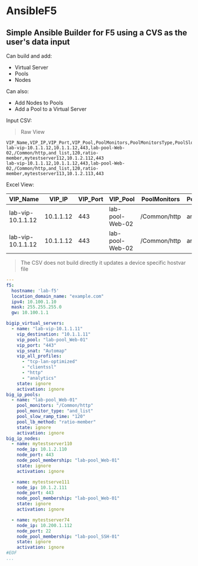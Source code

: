 # AnsibleF5

## Simple Ansible Builder for F5 using a CVS as the user's data input

Can build and add:

- Virtual Server
- Pools
- Nodes

Can also:

- Add Nodes to Pools
- Add a Pool to a Virtual Server

Input CSV:

> Raw View

```csv
VIP_Name,VIP_IP,VIP_Port,VIP_Pool,PoolMonitors,PoolMonitorsType,PoolSlowRampTime,PoolLBMethod,PoolNodes,Node_IP,Node_Port
lab-vip-10.1.1.12,10.1.1.12,443,lab-pool-Web-02,/Common/http,and_list,120,ratio-member,mytestserver112,10.1.2.112,443
lab-vip-10.1.1.12,10.1.1.12,443,lab-pool-Web-02,/Common/http,and_list,120,ratio-member,mytestserver113,10.1.2.113,443
```

Excel View:

| VIP_Name          | VIP_IP    | VIP_Port | VIP_Pool        | PoolMonitors | PoolMonitorsType | PoolSlowRampTime | PoolLBMethod | PoolNodes       | Node_IP    | Node_Port | 
|-------------------|-----------|----------|-----------------|--------------|------------------|------------------|--------------|-----------------|------------|-----------| 
| lab-vip-10.1.1.12 | 10.1.1.12 | 443      | lab-pool-Web-02 | /Common/http | and_list         | 120              | ratio-member | mytestserver112 | 10.1.2.112 | 443       | 
| lab-vip-10.1.1.12 | 10.1.1.12 | 443      | lab-pool-Web-02 | /Common/http | and_list         | 120              | ratio-member | mytestserver113 | 10.1.2.113 | 443       | 

> The CSV does not build directly it updates a device specific hostvar file

```yml
---
f5:
  hostname: 'lab-f5'
  location_domain_name: "example.com"
  ipv4: 10.100.1.10
  mask: 255.255.255.0
  gw: 10.100.1.1

bigip_virtual_servers:
  - name: "lab-vip-10.1.1.11"
    vip_destination: "10.1.1.11"
    vip_pool: "lab-pool_Web-01"
    vip_port: "443"
    vip_snat: "Automap"
    vip_all_profiles:
      - "tcp-lan-optimized"
      - "clientssl"
      - "http"
      - "analytics"
    state: ignore
    activation: ignore
big_ip_pools:
  - name: "lab-pool_Web-01"
    pool_monitors: "/Common/http"
    pool_monitor_type: "and_list"
    pool_slow_ramp_time: "120"
    pool_lb_method: "ratio-member"
    state: ignore
    activation: ignore
big_ip_nodes:
  - name: mytestserver110
    node_ip: 10.1.2.110
    node_port: 443
    node_pool_membership: "lab-pool_Web-01"
    state: ignore
    activation: ignore

  - name: mytestserve111
    node_ip: 10.1.2.111
    node_port: 443
    node_pool_membership: "lab-pool_Web-01"
    state: ignore
    activation: ignore

  - name: mytestserver74
    node_ip: 10.200.1.112
    node_port: 22
    node_pool_membership: "lab-pool_SSH-01"
    state: ignore
    activation: ignore
#EOF
...
```